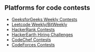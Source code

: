 ## Platforms for code contests 

<ul>
<li><a href="https://practice.geeksforgeeks.org">GeeksforGeeks Weekly Contests</a></li>
<li><a href="https://leetcode.com">Leetcode Weekly/BitWeekly</a></li>
<li><a href="https://www.hackerrank.com/">HackerRank Contests</a></li>
<li><a href="https://www.hackerrank.com/">HackerEarth Hiring Challenges</a></li>
<li><a href="https://www.codechef.com">CodeChef Contests</a></li>
<li><a href="https://codeforces.com/">CodeForces Contests</a></li> 
  
</ul>
